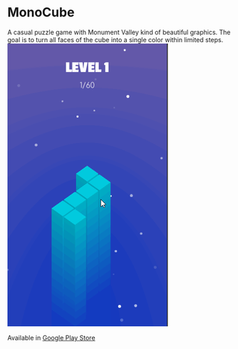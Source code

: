 # MonoCube
A casual puzzle game with Monument Valley kind of beautiful graphics. The goal is to turn all faces of the cube into a single color within limited steps.
![Demo GIF](https://raw.githubusercontent.com/liyinnbw/MonoCube/master/demo.gif)

Available in [Google Play Store](https://play.google.com/store/apps/details?id=com.jjnn.monocube)
